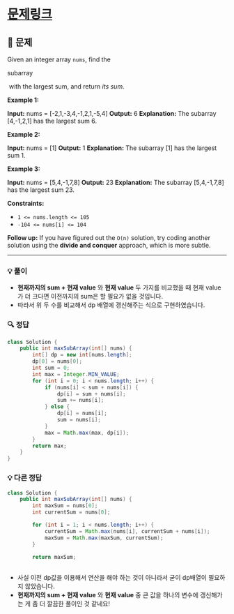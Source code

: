 # [문제링크](https://leetcode.com/problems/maximum-subarray/)

## 📝 문제

Given an integer array `nums`, find the 

subarray

 with the largest sum, and return _its sum_.

**Example 1:**

**Input:** nums = [-2,1,-3,4,-1,2,1,-5,4]
**Output:** 6
**Explanation:** The subarray [4,-1,2,1] has the largest sum 6.

**Example 2:**

**Input:** nums = [1]
**Output:** 1
**Explanation:** The subarray [1] has the largest sum 1.

**Example 3:**

**Input:** nums = [5,4,-1,7,8]
**Output:** 23
**Explanation:** The subarray [5,4,-1,7,8] has the largest sum 23.

**Constraints:**

- `1 <= nums.length <= 105`
- `-104 <= nums[i] <= 104`

**Follow up:** If you have figured out the `O(n)` solution, try coding another solution using the **divide and conquer** approach, which is more subtle.

---

### 💡 풀이

- **현재까지의 sum + 현재 value** 와 **현재 value** 두 가지를 비교했을 때 현재 value가 더 크다면 이전까지의 sum은 할 필요가 없을 것입니다.
- 따라서 위 두 수를 비교해서 dp 배열에 갱신해주는 식으로 구현하였습니다.

### 🔍 정답

```java
class Solution {
    public int maxSubArray(int[] nums) {
        int[] dp = new int[nums.length];
        dp[0] = nums[0];
        int sum = 0;
        int max = Integer.MIN_VALUE;
        for (int i = 0; i < nums.length; i++) {
            if (nums[i] < sum + nums[i]) {
                dp[i] = sum + nums[i];
                sum += nums[i];
            } else {
                dp[i] = nums[i];
                sum = nums[i];
            }
            max = Math.max(max, dp[i]);
        }
        return max;
    }
}
```


### 💡 다른 정답

```java
class Solution {
    public int maxSubArray(int[] nums) {
        int maxSum = nums[0];
        int currentSum = nums[0];

        for (int i = 1; i < nums.length; i++) {
            currentSum = Math.max(nums[i], currentSum + nums[i]);
            maxSum = Math.max(maxSum, currentSum);
        }

        return maxSum;
   
```

- 사실 이전 dp값을 이용해서 연산을 해야 하는 것이 아니라서 굳이 dp배열이 필요하지 않았습니다. 
- **현재까지의 sum + 현재 value** 와 **현재 value** 중 큰 값을 하나의 변수에 갱신해가는 게 좀 더 깔끔한 풀이인 것 같네요!